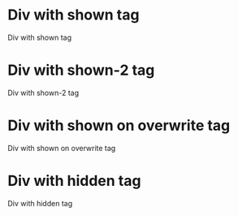 # Div with shown tag
<div tag="tag--shown">
Div with shown tag
</div>

# Div with shown-2 tag
<div tag="tag--shown-2">
Div with shown-2 tag
</div>

# Div with shown on overwrite tag
<div tag="tag--shown-on-overwrite">
Div with shown on overwrite tag
</div>

# Div with hidden tag
<div tag="tag--hidden">
Div with hidden tag
</div>